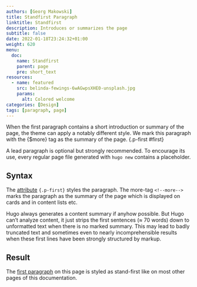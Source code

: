 ```yaml
---
authors: [Georg Makowski]
title: Standfirst Paragraph
linktitle: Standfirst
description: Introduces or summarizes the page
subtitle: false
date: 2022-01-18T23:24:32+01:00 
weight: 620
menu:
  doc:
    name: Standfirst
    parent: page
    pre: short_text
resources:
  - name: featured
    src: belinda-fewings-6wAGwpsXHE0-unsplash.jpg
    params:
      alt: Colored welcome
categories: [Design]
tags: [paragraph, page]
---
```


When the first paragraph contains a short introduction or summary of the page, the theme can apply a notably different style. We mark this paragraph with the {$more} tag as the summary of the page.
{.p-first #first} <!--more-->

A lead paragraph is optional but strongly recommended. To encourage its use, every regular page file generated with `hugo new` contains a placeholder.

## Syntax
The [attribute](/doc/enhancing/attribute) `{.p-first}` styles the paragraph. The more-tag `<!--more-->` marks the paragraph as the summary of the page which is displayed on cards and in content lists etc.

Hugo always generates a content summary if anyhow possible. But Hugo can’t analyze content, it just strips the first sentences (≈ 70 words) down to unformatted text when there is no marked summary. This may lead to badly truncated text and sometimes even to nearly incomprehensible results when these first lines have been strongly structured by markup.

## Result
The [first paragraph](#first) on this page is styled as stand-first like on most other pages of this documentation.
